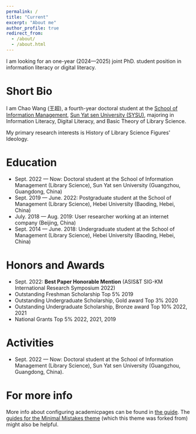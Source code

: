 ```yaml
---
permalink: /
title: "Current"
excerpt: "About me"
author_profile: true
redirect_from: 
  - /about/
  - /about.html
---
```


I am looking for an one-year (2024—2025) joint PhD. student position in information literacy or digital literacy.

Short Bio
======
I am Chao Wang (王超), a fourth-year doctoral student at the [School of Information Management](https://ischool.sysu.edu.cn/zh-hans), [Sun Yat sen University (SYSU)](https://www.sysu.edu.cn/sysuen/), majoring in Information Literacy, Digital Literacy, and Basic Theory of Library Science.

My primary research interests is History of Library Science Figures' Ideology.

Education
======
* Sept. 2022 — Now: Doctoral student at the School of Information Management (Library Science), Sun Yat sen University (Guangzhou, Guangdong, China)
* Sept. 2019 — June. 2022: Postgraduate student at the School of Management (Library Science), Hebei University (Baoding, Hebei, China)
* July. 2018 — Aug. 2019: User researcher working at an internet company (Beijing, China)
* Sept. 2014 — June. 2018: Undergraduate student at the School of Management (Library Science), Hebei University (Baoding, Hebei, China)

Honors and Awards
======
* Sept. 2022: **Best Paper Honorable Mention** (ASIS&T SIG-KM International Research Symposium 2022)
* Outstanding Freshman Scholarship Top 5% 2019
* Outstanding Undergraduate Scholarship, Gold award Top 3% 2020
* Outstanding Undergraduate Scholarship, Bronze award Top 10% 2022, 2021
* National Grants Top 5% 2022, 2021, 2019

Activities
======
* Sept. 2022 — Now: Doctoral student at the School of Information Management (Library Science), Sun Yat sen University (Guangzhou, Guangdong, China).

For more info
======
More info about configuring academicpages can be found in [the guide](https://academicpages.github.io/markdown/). The [guides for the Minimal Mistakes theme](https://mmistakes.github.io/minimal-mistakes/docs/configuration/) (which this theme was forked from) might also be helpful.

